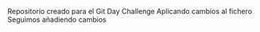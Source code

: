 Repositorio creado para el Git Day Challenge
Aplicando cambios al fichero
Seguimos añadiendo cambios

